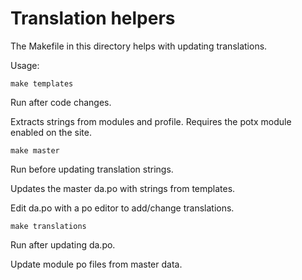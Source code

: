 Translation helpers
===================

The Makefile in this directory helps with updating translations.

Usage:

```
make templates
```

Run after code changes.

Extracts strings from modules and profile. Requires the potx module
enabled on the site.


```
make master
```

Run before updating translation strings.

Updates the master da.po with strings from templates.

Edit da.po with a po editor to add/change translations.

```
make translations
```

Run after updating da.po.

Update module po files from master data.
